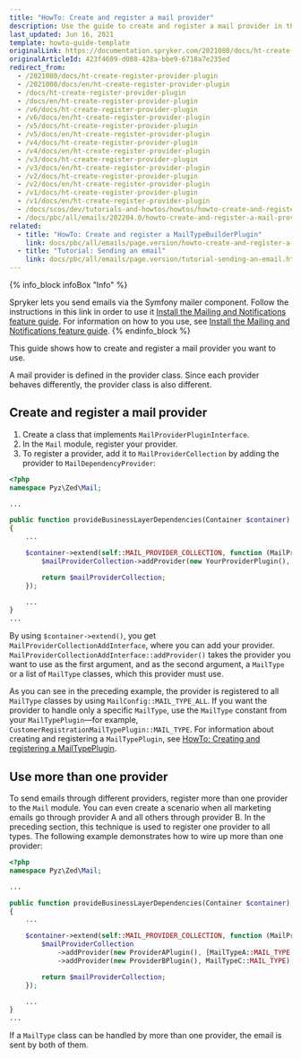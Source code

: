 ```yaml
---
title: "HowTo: Create and register a mail provider"
description: Use the guide to create and register a mail provider in the Spryker Mail module for your Spryker projects.
last_updated: Jun 16, 2021
template: howto-guide-template
originalLink: https://documentation.spryker.com/2021080/docs/ht-create-register-provider-plugin
originalArticleId: 423f4609-d088-428a-bbe9-6718a7e235ed
redirect_from:
  - /2021080/docs/ht-create-register-provider-plugin
  - /2021080/docs/en/ht-create-register-provider-plugin
  - /docs/ht-create-register-provider-plugin
  - /docs/en/ht-create-register-provider-plugin
  - /v6/docs/ht-create-register-provider-plugin
  - /v6/docs/en/ht-create-register-provider-plugin
  - /v5/docs/ht-create-register-provider-plugin
  - /v5/docs/en/ht-create-register-provider-plugin
  - /v4/docs/ht-create-register-provider-plugin
  - /v4/docs/en/ht-create-register-provider-plugin
  - /v3/docs/ht-create-register-provider-plugin
  - /v3/docs/en/ht-create-register-provider-plugin
  - /v2/docs/ht-create-register-provider-plugin
  - /v2/docs/en/ht-create-register-provider-plugin
  - /v1/docs/ht-create-register-provider-plugin
  - /v1/docs/en/ht-create-register-provider-plugin
  - /docs/scos/dev/tutorials-and-howtos/howtos/howto-create-and-register-a-mail-provider.html
  - /docs/pbc/all/emails/202204.0/howto-create-and-register-a-mail-provider.html
related:
  - title: "HowTo: Create and register a MailTypeBuilderPlugin"
    link: docs/pbc/all/emails/page.version/howto-create-and-register-a-mail-type-builder-plugin.html
  - title: "Tutorial: Sending an email"
    link: docs/pbc/all/emails/page.version/tutorial-sending-an-email.html
---
```


{% info_block infoBox "Info" %}

Spryker lets you send emails via the Symfony mailer component.
Follow the instructions in this link in order to use it [Install the Mailing and Notifications feature guide](/docs/pbc/all/emails/latest/install-the-mailing-and-notifications-feature.html).
For information on how to you use, see [Install the Mailing and Notifications feature guide](/docs/pbc/all/emails/latest/install-the-mailing-and-notifications-feature.html).
{% endinfo_block %}

This guide shows how to create and register a mail provider you want to use.

A mail provider is defined in the provider class. Since each provider behaves differently, the provider class is also different.

## Create and register a mail provider

1. Create a class that implements `MailProviderPluginInterface`.
2. In the `Mail` module, register your provider.
2. To register a provider, add it to `MailProviderCollection` by adding the provider to `MailDependencyProvider`:

```php
<?php
namespace Pyz\Zed\Mail;

...

public function provideBusinessLayerDependencies(Container $container)
{
    ...

    $container->extend(self::MAIL_PROVIDER_COLLECTION, function (MailProviderCollectionAddInterface $mailProviderCollection) {
        $mailProviderCollection->addProvider(new YourProviderPlugin(), MailConfig::MAIL_TYPE_ALL);

        return $mailProviderCollection;
    });

    ...
}
...
```

By using `$container->extend()`, you get `MailProviderCollectionAddInterface`, where you can add your provider. `MailProviderCollectionAddInterface::addProvider()` takes the provider you want to use as the first argument, and as the second argument, a `MailType` or a list of `MailType` classes, which this provider must use.

As you can see in the preceding example, the provider is registered to all `MailType` classes by using `MailConfig::MAIL_TYPE_ALL`. If you want the provider to handle only a specific `MailType`, use the `MailType` constant from your `MailTypePlugin`—for example, `CustomerRegistrationMailTypePlugin::MAIL_TYPE`. For information about creating and registering a `MailTypePlugin`, see [HowTo: Creating and registering a MailTypePlugin](/docs/pbc/all/emails/latest/howto-create-and-register-a-mailtypeplugin.html).

## Use more than one provider

To send emails through different providers, register more than one provider to the `Mail` module. You can even create a scenario when all marketing emails go through provider A and all others through provider B. In the preceding section, this technique is used to register one provider to all types. The following example demonstrates how to wire up more than one provider:

```php
<?php
namespace Pyz\Zed\Mail;

...

public function provideBusinessLayerDependencies(Container $container)
{
    ...

    $container->extend(self::MAIL_PROVIDER_COLLECTION, function (MailProviderCollectionAddInterface $mailProviderCollection) {
        $mailProviderCollection
            ->addProvider(new ProviderAPlugin(), [MailTypeA::MAIL_TYPE, MailTypeB::MAIL_TYPE])
            ->addProvider(new ProviderBPlugin(), MailTypeC::MAIL_TYPE);

        return $mailProviderCollection;
    });

    ...
}
...
```

If a `MailType` class can be handled by more than one provider, the email is sent by both of them.
